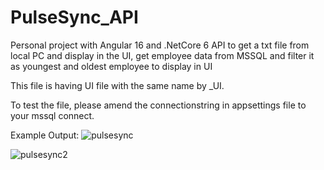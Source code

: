 # PulseSync_API
Personal project with Angular 16 and .NetCore 6 API to get a txt file from local PC and display in the UI, get employee data from MSSQL and filter it as youngest and oldest employee to display in UI

This file is having UI file with the same name by _UI.

To test the file, please amend the connectionstring in appsettings file to your mssql connect.

Example Output:
![pulsesync](https://github.com/joecwh/PulseSync_API/assets/139208886/eb632953-44e4-456d-acaf-1b4d9b867ddd)

![pulsesync2](https://github.com/joecwh/PulseSync_API/assets/139208886/f4ef1ae8-1260-4c31-b8b6-da3c54d8416e)
